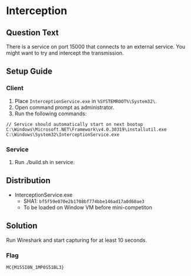 # Interception

## Question Text

There is a service on port 15000 that connects to an external service. You might want to try and intercept the transmission.

## Setup Guide
### Client
1. Place `InterceptionService.exe` in `%SYSTEMROOT%\System32\`.
2. Open command prompt as administrator.
3. Run the following commands:  
```
// Service should automatically start on next bootup
C:\Windows\Microsoft.NET\Framework\v4.0.30319\installutil.exe C:\Windows\System32\InterceptionService.exe
```

### Service
1. Run ./build.sh in service.

## Distribution
- InterceptionService.exe
    - SHA1: `bf5f59e070e2b1708bf774bbe146ad17a0d60ae3`
    - To be loaded on Window VM before mini-competiton

## Solution
Run Wireshark and start capturing for at least 10 seconds.

### Flag
`MC{M155I0N_1MP0S51BL3}`

